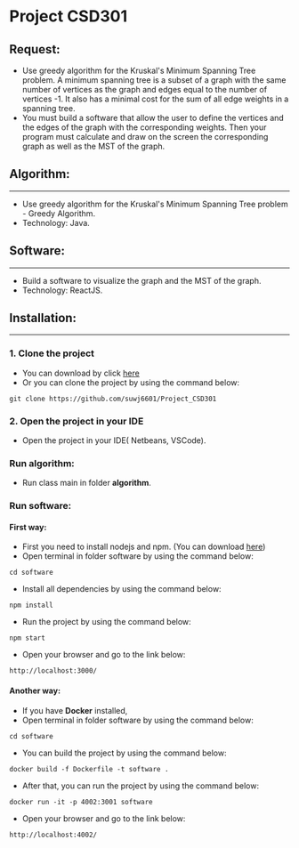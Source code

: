 # Project CSD301

## Request:

- Use greedy algorithm for the Kruskal's Minimum Spanning Tree problem. A minimum spanning tree is a subset of a graph with the same number of vertices as the graph and edges equal to the number of vertices -1. It also has a minimal cost for the sum of all edge weights in a spanning tree.
- You must build a software that allow the user to define the vertices and the edges of the graph with the corresponding weights. Then your program must calculate and draw on the screen the corresponding graph as well as the MST of the graph.

## Algorithm:

---

- Use greedy algorithm for the Kruskal's Minimum Spanning Tree problem - Greedy Algorithm.
- Technology: Java.

## Software:

---

- Build a software to visualize the graph and the MST of the graph.
- Technology: ReactJS.

## Installation:

---

### 1. Clone the project

- You can download by click <a href="https://github.com/suwj6601/Project_CSD301" target="_blank"> here</a>
- Or you can clone the project by using the command below:

```
git clone https://github.com/suwj6601/Project_CSD301
```

### 2. Open the project in your IDE

- Open the project in your IDE( Netbeans, VSCode).

### Run algorithm:

- Run class main in folder **algorithm**.

### Run software:

#### First way:

- First you need to install nodejs and npm. (You can download <a href="https://nodejs.org/en/download/" target="_blank"> here</a>)
- Open terminal in folder software by using the command below:

```
cd software
```

- Install all dependencies by using the command below:

```
npm install
```

- Run the project by using the command below:

```
npm start
```

- Open your browser and go to the link below:

```
http://localhost:3000/
```

#### Another way:

- If you have **Docker** installed,
- Open terminal in folder software by using the command below:

```
cd software
```

- You can build the project by using the command below:

```
docker build -f Dockerfile -t software .
```

- After that, you can run the project by using the command below:

```
docker run -it -p 4002:3001 software
```

- Open your browser and go to the link below:

```
http://localhost:4002/
```
